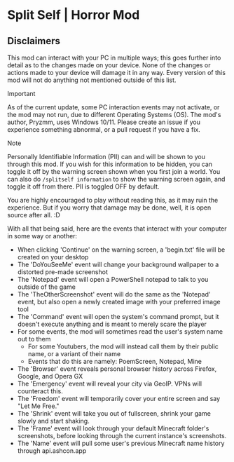 # Split Self | Horror Mod
## Disclaimers

This mod can interact with your PC in multiple ways; this goes further into detail as to the changes made on your device. None of the changes or actions made to your device will damage it in any way. Every version of this mod will not do anything not mentioned outside of this list.

> [!IMPORTANT]
> As of the current update, some PC interaction events may not activate, or the mod may not run, due to different Operating Systems (OS). The mod's author, Pryzmm, uses Windows 10/11. Please create an issue if you experience something abnormal, or a pull request if you have a fix.

> [!NOTE]
> Personally Identifiable Information (PII) can and will be shown to you through this mod. If you wish for this information to be hidden, you can toggle it off by the warning screen shown when you first join a world. You can also do `/splitself information` to show the warning screen again, and toggle it off from there. PII is toggled OFF by default.

You are highly encouraged to play without reading this, as it may ruin the experience. But if you worry that damage may be done, well, it is open source after all. :D



With all that being said, here are the events that interact with your computer in some way or another:
- When clicking 'Continue' on the warning screen, a 'begin.txt' file will be created on your desktop
- The 'DoYouSeeMe' event will change your background wallpaper to a distorted pre-made screenshot
- The 'Notepad' event will open a PowerShell notepad to talk to you outside of the game
- The 'TheOtherScreenshot' event will do the same as the 'Notepad' event, but also open a newly created image with your preferred image tool
- The 'Command' event will open the system's command prompt, but it doesn't execute anything and is meant to merely scare the player
- For some events, the mod will sometimes read the user's system name out to them
  - For some Youtubers, the mod will instead call them by their public name, or a variant of their name
  - Events that do this are namely: PoemScreen, Notepad, Mine
- The 'Browser' event reveals personal browser history across Firefox, Google, and Opera GX
- The 'Emergency' event will reveal your city via GeoIP. VPNs will counteract this.
- The 'Freedom' event will temporarily cover your entire screen and say "Let Me Free."
- The 'Shrink' event will take you out of fullscreen, shrink your game slowly and start shaking.
- The 'Frame' event will look through your default Minecraft folder's screenshots, before looking through the current instance's screenshots.
- The 'Name' event will pull some user's previous Minecraft name history through api.ashcon.app
